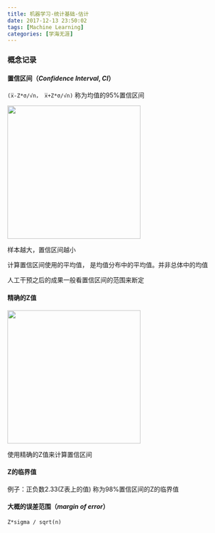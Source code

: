 ```yaml
---
title: 机器学习-统计基础-估计
date: 2017-12-13 23:50:02
tags: [Machine Learning]
categories: [学海无涯]
---
```

### 概念记录

#### 置信区间（*Confidence Interval*, *CI*）
`(x̅-Z*σ/√n， x̅+Z*σ/√n)` 称为均值的95%置信区间

<img src="http://qiniu.huyangjie.cn/article/img/3D189E95F4D8801F10FFF3B4543A709B.jpg" width="300px">

样本越大，置信区间越小
<!--more-->
计算置信区间使用的平均值， 是均值分布中的平均值。并非总体中的均值

人工干预之后的成果一般看置信区间的范围来断定

#### 精确的Z值

<img src="http://qiniu.huyangjie.cn/article/img/E61CBB6AA1D897FDCF93A3C9B6588316.jpg" width="300px">

使用精确的Z值来计算置信区间 

#### Z的临界值

例子：正负数2.33(Z表上的值) 称为98%置信区间的Z的临界值

#### 大概的误差范围（_margin of error_）
`Z*sigma / sqrt(n) `






